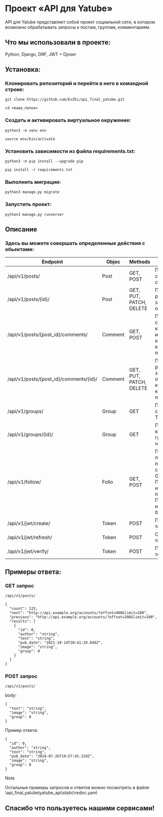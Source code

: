 # Проект «API для Yatube»

API для Yatube представляет собой проект социальной сети, в котором возможно обрабатывать запросы к постам, группам, комментариям.

## Что мы использовали в проекте:

Python, Django, DRF, JWT + Djoser

## Установка:

### Клонировать репозиторий и перейти в него в командной строке:

```
git clone https://github.com/EvZhi/api_final_yatube.git
```

```
cd <ваша_папка>
```

### Cоздать и активировать виртуальное окружение:

```
python3 -m venv env
```

```
source env/bin/activate
```

### Установить зависимости из файла requirements.txt:

```
python3 -m pip install --upgrade pip
```

```
pip install -r requirements.txt
```

### Выполнить миграции:

```
python3 manage.py migrate
```

### Запустить проект:

```
python3 manage.py runserver
```

## Описание

### Здесь вы можете совершать определенные действия с обьектами:
|Endpoint                              	| Objec   | Methods	                | Description                                                                  |
|---------------------------------------|---------|-------------------------|------------------------------------------------------------------------------|
|/api/v1/posts/	                        | Post	  | GET, POST	            | Получаем список постов и создаем пост.|
|/api/v1/posts/{id}/	                | Post	  | GET, PUT, PATCH, DELETE	| Получаем, редактируем, заменяем, отдельный пост.|
|/api/v1/posts/{post_id}/comments/	    | Comment |	GET, POST	            | Получаем список комментариев и создаем комментарий к конкретному посту.|
|/api/v1/posts/{post_id}/comments/{id}/	| Comment |	GET, PUT, PATCH, DELETE	| Получаем, редактируем, заменяем, отдельный комментарий и конкретному посту.|
|/api/v1/groups/	                    | Group	  | GET	                    | Получаем список групп. Только чтоние.|
|/api/v1/groups/{id}/	                | Group	  | GET	                    | Получаем конкретную группу. Только чтоние.|
|/api/v1/follow/	                    | Follo   | GET, POST	            |Получаем все подписки пользователя сделавшего GET запрос. Подписываемся на другого пользователя. Подписыватся на себя безсмысленно.|
|/api/v1/jwt/create/	                | Token	  | POST	                |Получаем токен.|
|/api/v1/jwt/refresh/	                | Token	  | POST	                |Обновляем токен.|
|/api/v1/jwt/verify/	                | Token	  | POST	                |Проверяем токен.|

## Примеры ответа:

### GET запрос
`/api/v1/posts/`
```
{
  "count": 123,
  "next": "http://api.example.org/accounts/?offset=400&limit=100",
  "previous": "http://api.example.org/accounts/?offset=200&limit=100",
  "results": [
    {
      "id": 0,
      "author": "string",
      "text": "string",
      "pub_date": "2021-10-14T20:41:29.648Z",
      "image": "string",
      "group": 0
    }
  ]
}
```
### POST запрос
`/api/v1/posts/`

body:
```
{
  "text": "string",
  "image": "string",
  "group": 0
}
```

Пример ответа:

```
{
  "id": 0,
  "author": "string",
  "text": "string",
  "pub_date": "2024-07-26T19:57:45.329Z",
  "image": "string",
  "group": 0
}
```

> [!NOTE]
> Остальные примеры запросов и ответов можно посмотреть в файле \api_final_yatube\yatube_api\static\redoc.yaml

## Спасибо что пользуетесь нашими сервисами!
